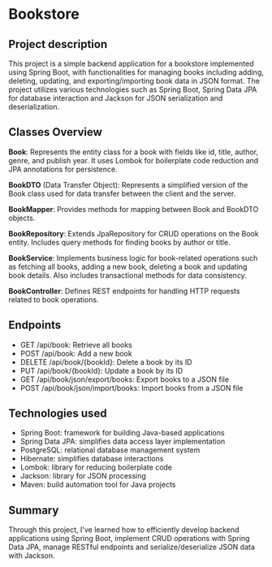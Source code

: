 # Bookstore

## Project description
This project is a simple backend application for a bookstore implemented using Spring Boot, with functionalities for managing books including adding, deleting, updating, and exporting/importing book data in JSON format. The project utilizes various technologies such as Spring Boot, Spring Data JPA for database interaction and Jackson for JSON serialization and deserialization.

## Classes Overview

**Book**: Represents the entity class for a book with fields like id, title, author, genre, and publish year. It uses Lombok for boilerplate code reduction and JPA annotations for persistence.

**BookDTO** (Data Transfer Object): Represents a simplified version of the Book class used for data transfer between the client and the server.

**BookMapper**: Provides methods for mapping between Book and BookDTO objects.

**BookRepository**: Extends JpaRepository for CRUD operations on the Book entity. Includes query methods for finding books by author or title.

**BookService**: Implements business logic for book-related operations such as fetching all books, adding a new book, deleting a book and updating book details. Also includes transactional methods for data consistency.

**BookController**: Defines REST endpoints for handling HTTP requests related to book operations.

## Endpoints
- GET /api/book: Retrieve all books
- POST /api/book: Add a new book
- DELETE /api/book/{bookId}: Delete a book by its ID
- PUT /api/book/{bookId}: Update a book by its ID
- GET /api/book/json/export/books: Export books to a JSON file
- POST /api/book/json/import/books: Import books from a JSON file

## Technologies used
- Spring Boot: framework for building Java-based applications
- Spring Data JPA: simplifies data access layer implementation
- PostgreSQL: relational database management system
- Hibernate: simplifies database interactions
- Lombok: library for reducing boilerplate code
- Jackson: library for JSON processing
- Maven: build automation tool for Java projects

## Summary
Through this project, I've learned how to efficiently develop backend applications using Spring Boot, implement CRUD operations with Spring Data JPA, manage RESTful endpoints and serialize/deserialize JSON data with Jackson.
